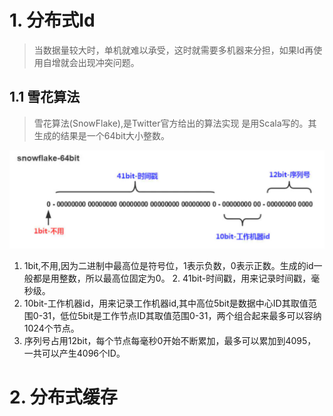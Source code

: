 # 1. 分布式Id

> 当数据量较大时，单机就难以承受，这时就需要多机器来分担，如果Id再使用自增就会出现冲突问题。

## 1.1 雪花算法

> 雪花算法(SnowFlake),是Twitter官方给出的算法实现 是用Scala写的。其生成的结果是一个64bit大小整数。

![](../img/distributed0.png)

1. 1bit,不用,因为二进制中最高位是符号位，1表示负数，0表示正数。生成的id一般都是用整数，所以最高位固定为0。 2. 41bit-时间戳，用来记录时间戳，毫秒级。
2. 10bit-工作机器id，用来记录工作机器id,其中高位5bit是数据中心ID其取值范围0-31，低位5bit是工作节点ID其取值范围0-31，两个组合起来最多可以容纳1024个节点。
3. 序列号占用12bit，每个节点每毫秒0开始不断累加，最多可以累加到4095，一共可以产生4096个ID。

# 2. 分布式缓存
